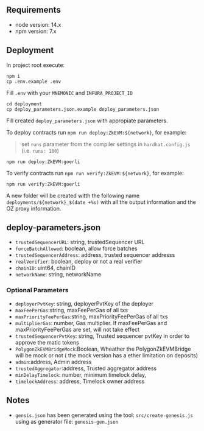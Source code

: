 ## Requirements

- node version: 14.x
- npm version: 7.x

## Deployment

In project root execute:

```
npm i
cp .env.example .env
```

Fill `.env` with your `MNEMONIC` and `INFURA_PROJECT_ID`

```
cd deployment
cp deploy_parameters.json.example deploy_parameters.json
```

Fill created `deploy_parameters.json` with appropiate parameters.

To deploy contracts run `npm run deploy:ZkEVM:${network}`, for example:

> set `runs` parameter from the compiler settings in `hardhat.config.js` (i.e. `runs: 100`)

```
npm run deploy:ZkEVM:goerli
```

To verify contracts run `npm run verify:ZkEVM:${network}`, for example:

```
npm run verify:ZkEVM:goerli
```

A new folder will be created witth the following name `deployments/${network}_$(date +%s)` with all the output information and the OZ proxy information.

## deploy-parameters.json

- `trustedSequencerURL`: string, trustedSequencer URL
- `forceBatchAllowed`: boolean, allow force batches
- `trustedSequencerAddress`: address, trusted sequencer addresss
- `realVerifier`: boolean, deploy or not a real verifier
- `chainID`: uint64, chainID
- `networkName`: string, networkName

### Optional Parameters

- `deployerPvtKey`: string, deployerPvtKey of the deployer
- `maxFeePerGas`:string, maxFeePerGas of all txs
- `maxPriorityFeePerGas`:string, maxPriorityFeePerGas of all txs
- `multiplierGas`: number, Gas multiplier. If maxFeePerGas and maxPriorityFeePerGas are set, will not take effect
- `trustedSequencerPvtKey`: string, Trusted sequencer pvtKey in order to approve the matic tokens
- `PolygonZkEVMBridgeMock`:Boolean, Wheather the PolygonZkEVMBridge will be mock or not ( the mock version has a ether limitation on deposits)
- `admin`:address, Admin address
- `trustedAggregator`:address, Trusted aggregator address
- `minDelayTimelock`: number, minimum timelock delay,
- `timelockAddress`: address, Timelock owner address

## Notes

- `gensis.json` has been generated using the tool: `src/create-genesis.js` using as generator file: `genesis-gen.json`
